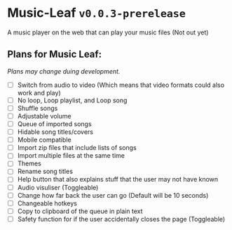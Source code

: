 # Music-Leaf `v0.0.3-prerelease`
A music player on the web that can play your music files (Not out yet)

## Plans for Music Leaf:
_Plans may change duing development._
- [ ] Switch from audio to video (Which means that video formats could also work and play)
- [ ] No loop, Loop playlist, and Loop song
- [ ] Shuffle songs
- [ ] Adjustable volume
- [ ] Queue of imported songs
- [ ] Hidable song titles/covers
- [ ] Mobile compatible
- [ ] Import zip files that include lists of songs
- [ ] Import multiple files at the same time
- [ ] Themes
- [ ] Rename song titles
- [ ] Help button that also explains stuff that the user may not have known
- [ ] Audio visuliser (Toggleable)
- [ ] Change how far back the user can go (Default will be 10 seconds)
- [ ] Changeable hotkeys
- [ ] Copy to clipboard of the queue in plain text
- [ ] Safety function for if the user accidentally closes the page (Toggleable)
